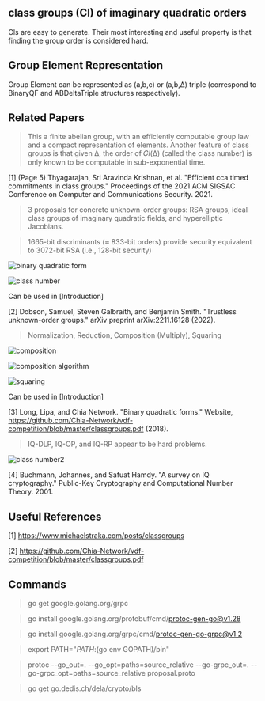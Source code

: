 ## class groups (Cl) of imaginary quadratic orders

Cls are easy to generate. Their most interesting and useful property is that finding the group order is considered hard.

## Group Element Representation

Group Element can be represented as (a,b,c) or (a,b,Δ) triple (correspond to BinaryQF and ABDeltaTriple structures respectively).


## Related Papers
>  This a finite abelian group, with an efficiently computable group law and a compact representation of elements. Another feature of class groups is that given Δ, the order of 𝐶𝑙(Δ) (called the class number) is only known to be computable in sub-exponential time.

[1] (Page 5) Thyagarajan, Sri Aravinda Krishnan, et al. "Efficient cca timed commitments in class groups." Proceedings of the 2021 ACM SIGSAC Conference on Computer and Communications Security. 2021.

> 3 proposals for concrete unknown-order groups: RSA groups, ideal class groups of imaginary quadratic fields, and hyperelliptic Jacobians.

> 1665-bit discriminants (≈ 833-bit orders) provide security equivalent to 3072-bit RSA (i.e., 128-bit security)

![binary quadratic form](note/binary%20quadratic%20form.png)

![class number](note/class%20number.png)

Can be used in [Introduction]

[2] Dobson, Samuel, Steven Galbraith, and Benjamin Smith. "Trustless unknown-order groups." arXiv preprint arXiv:2211.16128 (2022).

> Normalization, Reduction, Composition (Multiply), Squaring

![composition](note/composition.png)

![composition algorithm](note/composition%20algorithm.png)

![squaring](note/squaring.png)

Can be used in [Introduction]

[3] Long, Lipa, and Chia Network. "Binary quadratic forms." Website, https://github.com/Chia-Network/vdf-competition/blob/master/classgroups.pdf (2018).

> IQ-DLP, IQ-OP, and IQ-RP appear to be hard problems.

![class number2](note/class%20number2.png)

[4] Buchmann, Johannes, and Safuat Hamdy. "A survey on IQ cryptography." Public-Key Cryptography and Computational Number Theory. 2001.

## Useful References
[1] <https://www.michaelstraka.com/posts/classgroups>

[2] <https://github.com/Chia-Network/vdf-competition/blob/master/classgroups.pdf>

## Commands
> go get google.golang.org/grpc

> go install google.golang.org/protobuf/cmd/protoc-gen-go@v1.28

> go install google.golang.org/grpc/cmd/protoc-gen-go-grpc@v1.2

> export PATH="$PATH:$(go env GOPATH)/bin"

> protoc --go_out=. --go_opt=paths=source_relative --go-grpc_out=. --go-grpc_opt=paths=source_relative proposal.proto

> go get go.dedis.ch/dela/crypto/bls